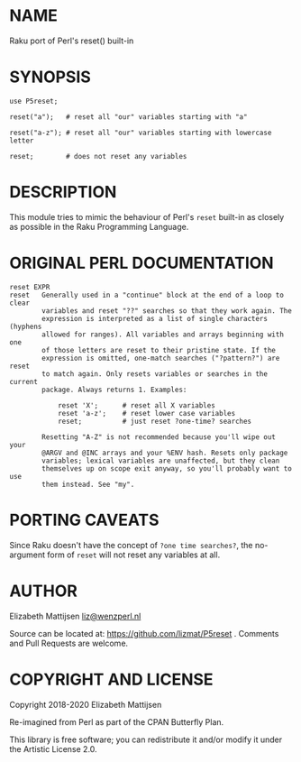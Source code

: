 NAME
====

Raku port of Perl's reset() built-in

SYNOPSIS
========

    use P5reset;

    reset("a");   # reset all "our" variables starting with "a"

    reset("a-z"); # reset all "our" variables starting with lowercase letter

    reset;        # does not reset any variables

DESCRIPTION
===========

This module tries to mimic the behaviour of Perl's `reset` built-in as closely as possible in the Raku Programming Language.

ORIGINAL PERL DOCUMENTATION
===========================

    reset EXPR
    reset   Generally used in a "continue" block at the end of a loop to clear
            variables and reset "??" searches so that they work again. The
            expression is interpreted as a list of single characters (hyphens
            allowed for ranges). All variables and arrays beginning with one
            of those letters are reset to their pristine state. If the
            expression is omitted, one-match searches ("?pattern?") are reset
            to match again. Only resets variables or searches in the current
            package. Always returns 1. Examples:

                reset 'X';      # reset all X variables
                reset 'a-z';    # reset lower case variables
                reset;          # just reset ?one-time? searches

            Resetting "A-Z" is not recommended because you'll wipe out your
            @ARGV and @INC arrays and your %ENV hash. Resets only package
            variables; lexical variables are unaffected, but they clean
            themselves up on scope exit anyway, so you'll probably want to use
            them instead. See "my".

PORTING CAVEATS
===============

Since Raku doesn't have the concept of `?one time searches?`, the no-argument form of `reset` will not reset any variables at all.

AUTHOR
======

Elizabeth Mattijsen <liz@wenzperl.nl>

Source can be located at: https://github.com/lizmat/P5reset . Comments and Pull Requests are welcome.

COPYRIGHT AND LICENSE
=====================

Copyright 2018-2020 Elizabeth Mattijsen

Re-imagined from Perl as part of the CPAN Butterfly Plan.

This library is free software; you can redistribute it and/or modify it under the Artistic License 2.0.

